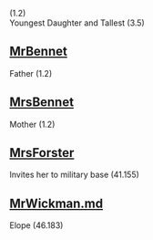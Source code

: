 (1.2)  
Youngest Daughter and Tallest (3.5)

[MrBennet](MrBennet.md)
-----------------------

Father (1.2)

[MrsBennet](MrsBennet.md)
-------------------------

Mother (1.2)

[MrsForster](MrsForster.md)
---------------------------

Invites her to military base (41.155)

[MrWickman.md](MrWickmand.md)
-----------------------------

Elope (46.183)

